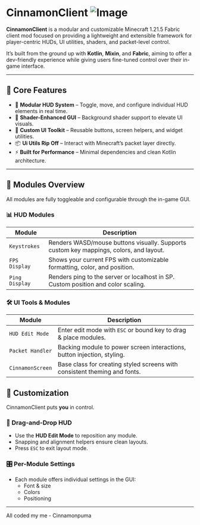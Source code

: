 # CinnamonClient            ![Image](https://github.com/user-attachments/assets/ab8e350a-ecb2-4548-865d-f7a0beb871bc)

**CinnamonClient** is a modular and customizable Minecraft 1.21.5 Fabric client mod focused on providing a lightweight and extensible framework for player-centric HUDs, UI utilities, shaders, and packet-level control.

It’s built from the ground up with **Kotlin**, **Mixin**, and **Fabric**, aiming to offer a dev-friendly experience while giving users fine-tuned control over their in-game interface.

---

## 🔧 Core Features

- 🎯 **Modular HUD System** – Toggle, move, and configure individual HUD elements in real time.
- 🎨 **Shader-Enhanced GUI** – Background shader support to elevate UI visuals.
- 🧰 **Custom UI Toolkit** – Reusable buttons, screen helpers, and widget utilities.
- 📦 **Ui Utils Rip Off** – Interact with Minecraft’s packet layer directly.
- ⚡ **Built for Performance** – Minimal dependencies and clean Kotlin architecture.

---

## 🧩 Modules Overview

All modules are fully toggleable and configurable through the in-game GUI.

### 📊 HUD Modules
| Module         | Description |
|----------------|-------------|
| `Keystrokes`   | Renders WASD/mouse buttons visually. Supports custom key mappings, colors, and layout. |
| `FPS Display`  | Shows your current FPS with customizable formatting, color, and position. |
| `Ping Display` | Renders ping to the server or localhost in SP. Custom position and color scaling. |

### 🛠️ UI Tools & Modules
| Module             | Description |
|--------------------|-------------|
| `HUD Edit Mode`    | Enter edit mode with `ESC` or bound key to drag & place modules. |
| `Packet Handler`    | Backing module to power screen interactions, button injection, styling. |
| `CinnamonScreen`   | Base class for creating styled screens with consistent theming and fonts. |

## 🎨 Customization

CinnamonClient puts **you** in control.

### 🧩 Drag-and-Drop HUD
- Use the **HUD Edit Mode** to reposition any module.
- Snapping and alignment helpers ensure clean layouts.
- Press `ESC` to exit layout mode.

### 🎛️ Per-Module Settings
- Each module offers individual settings in the GUI:
  - Font & size
  - Colors
  - Positioning
  

---
All coded my me - Cinnamonpuma

